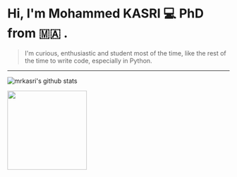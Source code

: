 

# Hi, I'm Mohammed KASRI :computer: PhD from :morocco: .


 

> I'm curious, enthusiastic and student most of the time, like the rest of the time to write code, especially in Python. 

-----------



 
![mrkasri's github stats](https://github-readme-stats.vercel.app/api?username=mrkasri&show_icons=true&hide_border=true)
 
<img height="180em" src="https://github-readme-stats.vercel.app/api/top-langs/?username=mrkasri&layout=compact&langs_count=8&hide_border=true"/>
